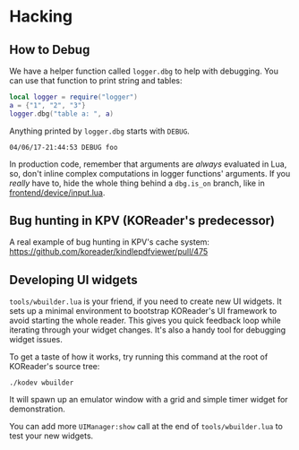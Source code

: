 Hacking
=======

## How to Debug

We have a helper function called `logger.dbg` to help with debugging. You can use that function to print string and tables:

```lua
local logger = require("logger")
a = {"1", "2", "3"}
logger.dbg("table a: ", a)
```

Anything printed by `logger.dbg` starts with `DEBUG`.

```
04/06/17-21:44:53 DEBUG foo
```

In production code, remember that arguments are *always* evaluated in Lua, so,
don't inline complex computations in logger functions' arguments.
If you *really* have to, hide the whole thing behind a `dbg.is_on` branch,
like in [frontend/device/input.lua](https://github.com/koreader/koreader/blob/ba6fef4d7ba217ca558072f090849000e72ba142/frontend/device/input.lua#L1131-L1134).

## Bug hunting in KPV (KOReader's predecessor)

A real example of bug hunting in KPV's cache system: <https://github.com/koreader/kindlepdfviewer/pull/475>


## Developing UI widgets ##

`tools/wbuilder.lua` is your friend, if you need to create new UI widgets. It
sets up a minimal environment to bootstrap KOReader's UI framework to avoid
starting the whole reader. This gives you quick feedback loop while iterating
through your widget changes. It's also a handy tool for debugging widget
issues.

To get a taste of how it works, try running this command at the root of
KOReader's source tree:

```
./kodev wbuilder
```

It will spawn up an emulator window with a grid and simple timer widget for
demonstration.

You can add more `UIManager:show` call at the end of `tools/wbuilder.lua` to
test your new widgets.

